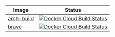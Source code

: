 | Image | Status |
|-------|--------|
| [arch-build](https://cloud.docker.com/repository/docker/adambozson/arch-build) | [![Docker Cloud Build Status](https://img.shields.io/docker/cloud/build/adambozson/arch-build)](https://cloud.docker.com/repository/docker/adambozson/arch-build/builds) |
| [brave](https://cloud.docker.com/repository/docker/adambozson/brave) | [![Docker Cloud Build Status](https://img.shields.io/docker/cloud/build/adambozson/brave)](https://cloud.docker.com/repository/docker/adambozson/brave/builds) |
